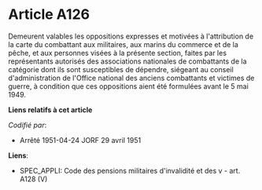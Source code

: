 # Article A126

Demeurent valables les oppositions expresses et motivées à l'attribution de la carte du combattant aux militaires, aux marins
du commerce et de la pêche, et aux personnes visées à la présente section, faites par les représentants autorisés des
associations nationales de combattants de la catégorie dont ils sont susceptibles de dépendre, siégeant au conseil
d'administration de l'Office national des anciens combattants et victimes de guerre, à condition que ces oppositions aient
été formulées avant le 5 mai 1949.

**Liens relatifs à cet article**

_Codifié par_:

  - Arrêté 1951-04-24 JORF 29 avril 1951

**Liens**:

  - SPEC_APPLI: Code des pensions militaires d'invalidité et des v - art. A128 (V)
